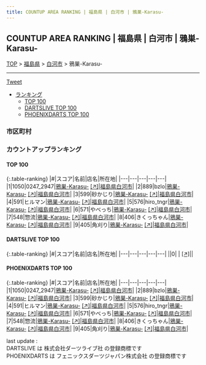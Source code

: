 ```yaml
---
title: COUNTUP AREA RANKING | 福島県 | 白河市 | 鴉巣-Karasu-
---
```

## COUNTUP AREA RANKING | 福島県 | 白河市 | 鴉巣-Karasu-

[TOP](/darts/rank/) > [福島県](/darts/rank/福島県/) > [白河市](/darts/rank/福島県/白河市/) > 鴉巣-Karasu-

___

<a href="https://twitter.com/share?ref_src=twsrc%5Etfw" data-text="COUNTUP AREA RANKING | 福島県白河市鴉巣-Karasu-" class="twitter-share-button" data-hashtags="DARTSLIVE,PHOENIXDARTS,darts,ダーツ" data-show-count="false">Tweet</a>

* [ランキング](#カウントアップランキング)
    * [TOP 100](#top-100)
    * [DARTSLIVE TOP 100](#dartslive-top-100)
    * [PHOENIXDARTS TOP 100](#phoenixdarts-top-100)

### 市区町村

<ul>

</ul>

### カウントアップランキング

#### TOP 100



{:.table-ranking}
|#|スコア|名前|店名|所在地|
|---|---|---|---|---|
|1|1050|<span class="rank-name-pd">0247_2947</span>|<a href="/darts/rank/shops/90865.html">鴉巣-Karasu-</a> <a href="https://vs.phoenixdarts.com/jp/shop/shopDetailInfo/s_90865?s_seq=90865">[↗]</a>|<a href="/darts/rank/福島県/白河市">福島県白河市</a>|
|2|889|<span class="rank-name-pd">bzlo</span>|<a href="/darts/rank/shops/90865.html">鴉巣-Karasu-</a> <a href="https://vs.phoenixdarts.com/jp/shop/shopDetailInfo/s_90865?s_seq=90865">[↗]</a>|<a href="/darts/rank/福島県/白河市">福島県白河市</a>|
|3|599|<span class="rank-name-pd">砂かじり</span>|<a href="/darts/rank/shops/90865.html">鴉巣-Karasu-</a> <a href="https://vs.phoenixdarts.com/jp/shop/shopDetailInfo/s_90865?s_seq=90865">[↗]</a>|<a href="/darts/rank/福島県/白河市">福島県白河市</a>|
|4|591|<span class="rank-name-pd">ヒルマン</span>|<a href="/darts/rank/shops/90865.html">鴉巣-Karasu-</a> <a href="https://vs.phoenixdarts.com/jp/shop/shopDetailInfo/s_90865?s_seq=90865">[↗]</a>|<a href="/darts/rank/福島県/白河市">福島県白河市</a>|
|5|576|<span class="rank-name-pd">hiro_tngr</span>|<a href="/darts/rank/shops/90865.html">鴉巣-Karasu-</a> <a href="https://vs.phoenixdarts.com/jp/shop/shopDetailInfo/s_90865?s_seq=90865">[↗]</a>|<a href="/darts/rank/福島県/白河市">福島県白河市</a>|
|6|571|<span class="rank-name-pd">やべっち</span>|<a href="/darts/rank/shops/90865.html">鴉巣-Karasu-</a> <a href="https://vs.phoenixdarts.com/jp/shop/shopDetailInfo/s_90865?s_seq=90865">[↗]</a>|<a href="/darts/rank/福島県/白河市">福島県白河市</a>|
|7|548|<span class="rank-name-pd">惣流</span>|<a href="/darts/rank/shops/90865.html">鴉巣-Karasu-</a> <a href="https://vs.phoenixdarts.com/jp/shop/shopDetailInfo/s_90865?s_seq=90865">[↗]</a>|<a href="/darts/rank/福島県/白河市">福島県白河市</a>|
|8|406|<span class="rank-name-pd">きくっちゃん</span>|<a href="/darts/rank/shops/90865.html">鴉巣-Karasu-</a> <a href="https://vs.phoenixdarts.com/jp/shop/shopDetailInfo/s_90865?s_seq=90865">[↗]</a>|<a href="/darts/rank/福島県/白河市">福島県白河市</a>|
|9|405|<span class="rank-name-pd">角刈り</span>|<a href="/darts/rank/shops/90865.html">鴉巣-Karasu-</a> <a href="https://vs.phoenixdarts.com/jp/shop/shopDetailInfo/s_90865?s_seq=90865">[↗]</a>|<a href="/darts/rank/福島県/白河市">福島県白河市</a>|


#### DARTSLIVE TOP 100



{:.table-ranking}
|#|スコア|名前|店名|所在地|
|---|---|---|---|---|
||0|<span class="rank-name-dl"> </span>|<a href="/darts/rank/shops/.html"></a> <a href="">[↗]</a>|<a href="/darts/rank//"></a>|


#### PHOENIXDARTS TOP 100



{:.table-ranking}
|#|スコア|名前|店名|所在地|
|---|---|---|---|---|
|1|1050|<span class="rank-name-pd">0247_2947</span>|<a href="/darts/rank/shops/90865.html">鴉巣-Karasu-</a> <a href="https://vs.phoenixdarts.com/jp/shop/shopDetailInfo/s_90865?s_seq=90865">[↗]</a>|<a href="/darts/rank/福島県/白河市">福島県白河市</a>|
|2|889|<span class="rank-name-pd">bzlo</span>|<a href="/darts/rank/shops/90865.html">鴉巣-Karasu-</a> <a href="https://vs.phoenixdarts.com/jp/shop/shopDetailInfo/s_90865?s_seq=90865">[↗]</a>|<a href="/darts/rank/福島県/白河市">福島県白河市</a>|
|3|599|<span class="rank-name-pd">砂かじり</span>|<a href="/darts/rank/shops/90865.html">鴉巣-Karasu-</a> <a href="https://vs.phoenixdarts.com/jp/shop/shopDetailInfo/s_90865?s_seq=90865">[↗]</a>|<a href="/darts/rank/福島県/白河市">福島県白河市</a>|
|4|591|<span class="rank-name-pd">ヒルマン</span>|<a href="/darts/rank/shops/90865.html">鴉巣-Karasu-</a> <a href="https://vs.phoenixdarts.com/jp/shop/shopDetailInfo/s_90865?s_seq=90865">[↗]</a>|<a href="/darts/rank/福島県/白河市">福島県白河市</a>|
|5|576|<span class="rank-name-pd">hiro_tngr</span>|<a href="/darts/rank/shops/90865.html">鴉巣-Karasu-</a> <a href="https://vs.phoenixdarts.com/jp/shop/shopDetailInfo/s_90865?s_seq=90865">[↗]</a>|<a href="/darts/rank/福島県/白河市">福島県白河市</a>|
|6|571|<span class="rank-name-pd">やべっち</span>|<a href="/darts/rank/shops/90865.html">鴉巣-Karasu-</a> <a href="https://vs.phoenixdarts.com/jp/shop/shopDetailInfo/s_90865?s_seq=90865">[↗]</a>|<a href="/darts/rank/福島県/白河市">福島県白河市</a>|
|7|548|<span class="rank-name-pd">惣流</span>|<a href="/darts/rank/shops/90865.html">鴉巣-Karasu-</a> <a href="https://vs.phoenixdarts.com/jp/shop/shopDetailInfo/s_90865?s_seq=90865">[↗]</a>|<a href="/darts/rank/福島県/白河市">福島県白河市</a>|
|8|406|<span class="rank-name-pd">きくっちゃん</span>|<a href="/darts/rank/shops/90865.html">鴉巣-Karasu-</a> <a href="https://vs.phoenixdarts.com/jp/shop/shopDetailInfo/s_90865?s_seq=90865">[↗]</a>|<a href="/darts/rank/福島県/白河市">福島県白河市</a>|
|9|405|<span class="rank-name-pd">角刈り</span>|<a href="/darts/rank/shops/90865.html">鴉巣-Karasu-</a> <a href="https://vs.phoenixdarts.com/jp/shop/shopDetailInfo/s_90865?s_seq=90865">[↗]</a>|<a href="/darts/rank/福島県/白河市">福島県白河市</a>|


<div class="footer border-top border-gray-light mt-5 pt-3 text-right text-gray">
    last update : <span style="font-weight: italic" id="foot_last_modified"></span><br />
    DARTSLIVE は 株式会社ダーツライブ社 の登録商標です<br />
    PHOENIXDARTS は フェニックスダーツジャパン株式会社 の登録商標です<br />
</div>

<script src="https://cdnjs.cloudflare.com/ajax/libs/jquery.tablesorter/2.31.3/js/jquery.tablesorter.min.js" integrity="sha512-qzgd5cYSZcosqpzpn7zF2ZId8f/8CHmFKZ8j7mU4OUXTNRd5g+ZHBPsgKEwoqxCtdQvExE5LprwwPAgoicguNg==" crossorigin="anonymous" referrerpolicy="no-referrer"></script>
<link rel="stylesheet" href="https://cdnjs.cloudflare.com/ajax/libs/jquery.tablesorter/2.31.3/css/theme.default.min.css" integrity="sha512-wghhOJkjQX0Lh3NSWvNKeZ0ZpNn+SPVXX1Qyc9OCaogADktxrBiBdKGDoqVUOyhStvMBmJQ8ZdMHiR3wuEq8+w==" crossorigin="anonymous" referrerpolicy="no-referrer" />
<script>
$(function() {
    $(".table-ranking").tablesorter({sortList:[[0, 0]]});
    $("#foot_last_modified").text(formatDate(new Date(document.lastModified), 'yyyy-MM-dd HH:mm:ss'));
});
</script>

<script async src="https://platform.twitter.com/widgets.js" charset="utf-8"></script>